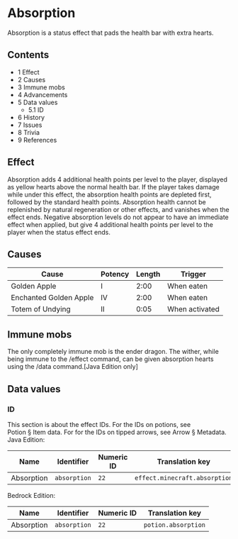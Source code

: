 # Absorption
Absorption is a status effect that pads the health bar with extra hearts.

## Contents
- 1 Effect
- 2 Causes
- 3 Immune mobs
- 4 Advancements
- 5 Data values
	- 5.1 ID
- 6 History
- 7 Issues
- 8 Trivia
- 9 References

## Effect
Absorption adds 4 additional health points per level to the player, displayed as yellow hearts above the normal health bar. If the player takes damage while under this effect, the absorption health points are depleted first, followed by the standard health points. Absorption health cannot be replenished by natural regeneration or other effects, and vanishes when the effect ends. Negative absorption levels do not appear to have an immediate effect when applied, but give 4 additional health points per level to the player when the status effect ends.

## Causes
| Cause                  | Potency | Length | Trigger        |
|------------------------|---------|--------|----------------|
| Golden Apple           | I       | 2:00   | When eaten     |
| Enchanted Golden Apple | IV      | 2:00   | When eaten     |
| Totem of Undying       | II      | 0:05   | When activated |

## Immune mobs
The only completely immune mob is the ender dragon. The wither, while being immune to the /effect command, can be given absorption hearts using the /data command.‌[Java Edition  only]

## Data values
### ID
This section is about the effect IDs.  For the IDs on potions, see Potion § Item data.  For for the IDs on tipped arrows, see Arrow § Metadata.
Java Edition:

| Name       | Identifier   | Numeric ID | Translation key               |
|------------|--------------|------------|-------------------------------|
| Absorption | `absorption` | `22`       | `effect.minecraft.absorption` |

Bedrock Edition:

| Name       | Identifier   | Numeric ID | Translation key     |
|------------|--------------|------------|---------------------|
| Absorption | `absorption` | `22`       | `potion.absorption` |



